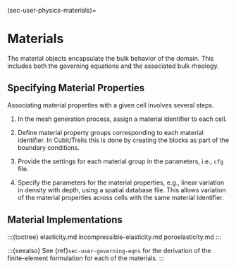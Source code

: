 (sec-user-physics-materials)=
# Materials

The material objects encapsulate the bulk behavior of the domain.
This includes both the governing equations and the associated bulk rheology.

## Specifying Material Properties

Associating material properties with a given cell involves several steps.

1. In the mesh generation process, assign a material identifier to each cell.

2. Define material property groups corresponding to each material identifier.
    In Cubit/Trelis this is done by creating the blocks as part of the boundary conditions.

3. Provide the settings for each material group in the parameters, i.e., `cfg` file.

4. Specify the parameters for the material properties, e.g., linear variation in density with depth, using a spatial database file.
This allows variation of the material properties across cells with the same material identifier.

## Material Implementations

:::{toctree}
elasticity.md
incompressible-elasticity.md
poroelasticity.md
:::

:::{seealso}
See {ref}`sec-user-governing-eqns` for the derivation of the finite-element formulation for each of the materials.
:::
